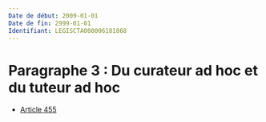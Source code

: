 ```yaml
---
Date de début: 2009-01-01
Date de fin: 2999-01-01
Identifiant: LEGISCTA000006181868
---
```


<h1>Paragraphe 3 : Du curateur ad hoc et du tuteur ad hoc</h1>

- [Article 455](article_455.md)
